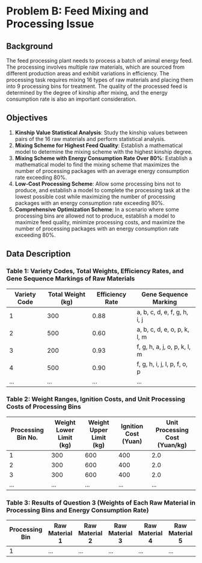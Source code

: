 # Problem B: Feed Mixing and Processing Issue

## Background
The feed processing plant needs to process a batch of animal energy feed. The processing involves multiple raw materials, which are sourced from different production areas and exhibit variations in efficiency. The processing task requires mixing 16 types of raw materials and placing them into 9 processing bins for treatment. The quality of the processed feed is determined by the degree of kinship after mixing, and the energy consumption rate is also an important consideration.

## Objectives

1. **Kinship Value Statistical Analysis**: Study the kinship values between pairs of the 16 raw materials and perform statistical analysis.
2. **Mixing Scheme for Highest Feed Quality**: Establish a mathematical model to determine the mixing scheme with the highest kinship degree.
3. **Mixing Scheme with Energy Consumption Rate Over 80%**: Establish a mathematical model to find the mixing scheme that maximizes the number of processing packages with an average energy consumption rate exceeding 80%.
4. **Low-Cost Processing Scheme**: Allow some processing bins not to produce, and establish a model to complete the processing task at the lowest possible cost while maximizing the number of processing packages with an energy consumption rate exceeding 80%.
5. **Comprehensive Optimization Scheme**: In a scenario where some processing bins are allowed not to produce, establish a model to maximize feed quality, minimize processing costs, and maximize the number of processing packages with an energy consumption rate exceeding 80%.

## Data Description

### Table 1: Variety Codes, Total Weights, Efficiency Rates, and Gene Sequence Markings of Raw Materials

| Variety Code | Total Weight (kg) | Efficiency Rate | Gene Sequence Marking |
|--------------|--------------------|------------------|------------------------|
| 1            | 300                | 0.88             | a, b, c, d, e, f, g, h, i, j |
| 2            | 500                | 0.60             | a, b, c, d, e, o, p, k, l, m |
| 3            | 200                | 0.93             | f, g, h, a, j, o, p, k, l, m |
| 4            | 500                | 0.90             | f, g, h, i, j, l, p, f, o, p |
| ...          | ...                | ...              | ...                    |

### Table 2: Weight Ranges, Ignition Costs, and Unit Processing Costs of Processing Bins

| Processing Bin No. | Weight Lower Limit (kg) | Weight Upper Limit (kg) | Ignition Cost (Yuan) | Unit Processing Cost (Yuan/kg) |
|--------------------|-------------------------|-------------------------|----------------------|---------------------------------|
| 1                  | 300                     | 600                     | 400                  | 2.0                             |
| 2                  | 300                     | 600                     | 400                  | 2.0                             |
| 3                  | 300                     | 600                     | 400                  | 2.0                             |
| ...                | ...                     | ...                     | ...                  | ...                             |

### Table 3: Results of Question 3 (Weights of Each Raw Material in Processing Bins and Energy Consumption Rate)

| Processing Bin | Raw Material 1 | Raw Material 2 | Raw Material 3 | Raw Material 4 | Raw Material 5 | ... | Energy Consumption Rate |
|----------------|----------------|----------------|----------------|----------------|----------------|-----|-------------------------|
| 1              | ...            | ...            | ...            | ...            | ...            | ... | ...                     |
